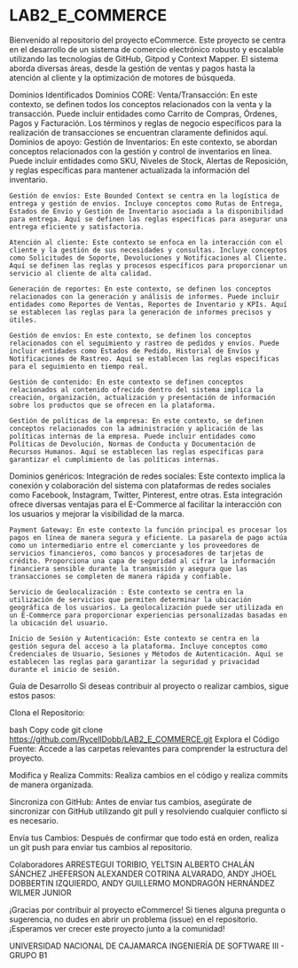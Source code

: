 # LAB2_E_COMMERCE

Bienvenido al repositorio del proyecto eCommerce. Este proyecto se centra en el desarrollo de un sistema de comercio electrónico robusto y escalable utilizando las tecnologías de GitHub, Gitpod y Context Mapper. El sistema aborda diversas áreas, desde la gestión de ventas y pagos hasta la atención al cliente y la optimización de motores de búsqueda.


Dominios Identificados
Dominios CORE:
    Venta/Transacción: En este contexto, se definen todos los conceptos relacionados con la venta y la transacción. Puede incluir entidades como Carrito de Compras, Órdenes, Pagos y Facturación. Los términos y reglas de negocio específicos para la realización de transacciones se encuentran claramente definidos aquí.
    Dominios de apoyo:
    Gestión de Inventarios: En este contexto, se abordan conceptos relacionados con la gestión y control de inventarios en línea. Puede incluir entidades como SKU, Niveles de Stock, Alertas de Reposición, y reglas específicas para mantener actualizada la información del inventario.

    Gestión de envíos: Este Bounded Context se centra en la logística de entrega y gestión de envíos. Incluye conceptos como Rutas de Entrega, Estados de Envío y Gestión de Inventario asociada a la disponibilidad para entrega. Aquí se definen las reglas específicas para asegurar una entrega eficiente y satisfactoria.

    Atención al cliente: Este contexto se enfoca en la interacción con el cliente y la gestión de sus necesidades y consultas. Incluye conceptos como Solicitudes de Soporte, Devoluciones y Notificaciones al Cliente. Aquí se definen las reglas y procesos específicos para proporcionar un servicio al cliente de alta calidad.

    Generación de reportes: En este contexto, se definen los conceptos relacionados con la generación y análisis de informes. Puede incluir entidades como Reportes de Ventas, Reportes de Inventario y KPIs. Aquí se establecen las reglas para la generación de informes precisos y útiles.

    Gestión de envíos: En este contexto, se definen los conceptos relacionados con el seguimiento y rastreo de pedidos y envíos. Puede incluir entidades como Estados de Pedido, Historial de Envíos y Notificaciones de Rastreo. Aquí se establecen las reglas específicas para el seguimiento en tiempo real.

    Gestión de contenido: En este contexto se definen conceptos relacionados al contenido ofrecido dentro del sistema implica la creación, organización, actualización y presentación de información sobre los productos que se ofrecen en la plataforma.

    Gestión de políticas de la empresa: En este contexto, se definen conceptos relacionados con la administración y aplicación de las políticas internas de la empresa. Puede incluir entidades como Políticas de Devolución, Normas de Conducta y Documentación de Recursos Humanos. Aquí se establecen las reglas específicas para garantizar el cumplimiento de las políticas internas.

Dominios genéricos:
    Integración de redes sociales: Este contexto implica la conexión y colaboración del sistema con plataformas de redes sociales como Facebook, Instagram, Twitter, Pinterest, entre otras. Esta integración ofrece diversas ventajas para el E-Commerce al facilitar la interacción con los usuarios y mejorar la visibilidad de la marca.

    Payment Gateway: En este contexto la función principal es procesar los pagos en línea de manera segura y eficiente. La pasarela de pago actúa como un intermediario entre el comerciante y los proveedores de servicios financieros, como bancos y procesadores de tarjetas de crédito. Proporciona una capa de seguridad al cifrar la información financiera sensible durante la transmisión y asegura que las transacciones se completen de manera rápida y confiable.

    Servicio de Geolocalización	: Este contexto se centra en la utilización de servicios que permiten determinar la ubicación geográfica de los usuarios. La geolocalización puede ser utilizada en un E-Commerce para proporcionar experiencias personalizadas basadas en la ubicación del usuario.

    Inicio de Sesión y Autenticación: Este contexto se centra en la gestión segura del acceso a la plataforma. Incluye conceptos como Credenciales de Usuario, Sesiones y Métodos de Autenticación. Aquí se establecen las reglas para garantizar la seguridad y privacidad durante el inicio de sesión.

Guía de Desarrollo
Si deseas contribuir al proyecto o realizar cambios, sigue estos pasos:

Clona el Repositorio:

bash
Copy code
git clone https://github.com/RycellDobb/LAB2_E_COMMERCE.git
Explora el Código Fuente:
Accede a las carpetas relevantes para comprender la estructura del proyecto.

Modifica y Realiza Commits:
Realiza cambios en el código y realiza commits de manera organizada.

Sincroniza con GitHub:
Antes de enviar tus cambios, asegúrate de sincronizar con GitHub utilizando git pull y resolviendo cualquier conflicto si es necesario.

Envía tus Cambios:
Después de confirmar que todo está en orden, realiza un git push para enviar tus cambios al repositorio.

Colaboradores
ARRESTEGUI TORIBIO, YELTSIN ALBERTO
CHALÁN SÁNCHEZ JHEFERSON ALEXANDER
COTRINA ALVARADO, ANDY JHOEL
DOBBERTIN IZQUIERDO, ANDY GUILLERMO
MONDRAGÓN HERNÁNDEZ WILMER JUNIOR

¡Gracias por contribuir al proyecto eCommerce! Si tienes alguna pregunta o sugerencia, no dudes en abrir un problema (issue) en el repositorio. ¡Esperamos ver crecer este proyecto junto a la comunidad!

UNIVERSIDAD NACIONAL DE CAJAMARCA
INGENIERÍA DE SOFTWARE III - GRUPO B1